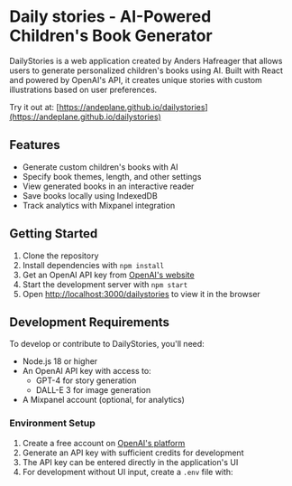 # Daily stories - AI-Powered Children's Book Generator

DailyStories is a web application created by Anders Hafreager that allows users to generate personalized children's books using AI. Built with React and powered by OpenAI's API, it creates unique stories with custom illustrations based on user preferences.

Try it out at: [https://andeplane.github.io/dailystories](https://andeplane.github.io/dailystories)

## Features

- Generate custom children's books with AI
- Specify book themes, length, and other settings
- View generated books in an interactive reader
- Save books locally using IndexedDB
- Track analytics with Mixpanel integration

## Getting Started

1. Clone the repository
2. Install dependencies with `npm install`
3. Get an OpenAI API key from [OpenAI's website](https://openai.com)
4. Start the development server with `npm start`
5. Open [http://localhost:3000/dailystories](http://localhost:3000/dailystories) to view it in the browser

## Development Requirements

To develop or contribute to DailyStories, you'll need:

- Node.js 18 or higher
- An OpenAI API key with access to:
  - GPT-4 for story generation
  - DALL-E 3 for image generation
- A Mixpanel account (optional, for analytics)

### Environment Setup

1. Create a free account on [OpenAI's platform](https://platform.openai.com)
2. Generate an API key with sufficient credits for development
3. The API key can be entered directly in the application's UI
4. For development without UI input, create a `.env` file with:
